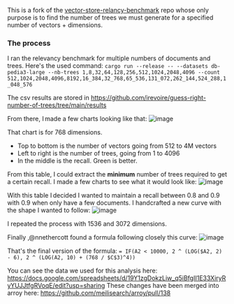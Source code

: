 This is a fork of the [vector-store-relancy-benchmark](https://github.com/meilisearch/vector-store-relevancy-benchmark) repo whose only purpose is to find the number of trees we must generate for a specified number of vectors + dimensions.


### The process

I ran the relevancy benchmark for multiple numbers of documents and trees. Here's the used command:
`cargo run --release -- --datasets db-pedia3-large --nb-trees 1,8,32,64,128,256,512,1024,2048,4096 --count 512,1024,2048,4096,8192,16_384,32_768,65_536,131_072,262_144,524_288,1_048_576`

The csv results are stored in https://github.com/irevoire/guess-right-number-of-trees/tree/main/results

From there, I made a few charts looking like that:
![image](https://github.com/user-attachments/assets/3446cf00-096b-400b-af8f-ff6e2c2524a0)

That chart is for 768 dimensions.
- Top to bottom is the number of vectors going from 512 to 4M vectors
- Left to right is the number of trees, going from 1 to 4096
- In the middle is the recall. Green is better.

From this table, I could extract the **minimum** number of trees required to get a certain recall.
I made a few charts to see what it would look like:
![image](https://github.com/user-attachments/assets/29c4799a-1a0b-42cd-beb3-79b90607c49b)

With this table I decided I wanted to maintain a recall between 0.8 and 0.9 with 0.9 when only have a few documents.
I handcrafted a new curve with the shape I wanted to follow:
![image](https://github.com/user-attachments/assets/b9f55805-2e8b-4625-99a7-de0d5cef1f64)

I repeated the process with 1536 and 3072 dimensions.

Finally ,@nnethercott found a formula following closely this curve:
![image](https://github.com/user-attachments/assets/7ad22e7f-68c2-45dc-8907-513445f04b4c)

That's the final version of the formula:
`= IF(A2 < 10000, 2 ^ (LOG($A2, 2) - 6), 2 ^ (LOG(A2, 10) + (768 / $C$3)^4))`

You can see the data we used for this analysis here: https://docs.google.com/spreadsheets/d/19Y1zgDokzLiw_q5iBfgII1E33XiryRyYUJJtfgRVoqE/edit?usp=sharing
These changes have been merged into arroy here: https://github.com/meilisearch/arroy/pull/138
